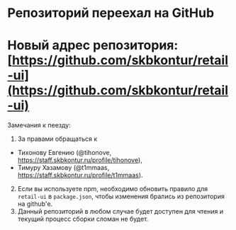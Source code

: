 # Репозиторий переехал на GitHub
# Новый адрес репозитория: [https://github.com/skbkontur/retail-ui](https://github.com/skbkontur/retail-ui)

Замечания к пеезду:
1. За правами обращаться к 
  * Тихонову Евгению (@tihonove, https://staff.skbkontur.ru/profile/tihonove),
  * Тимуру Хазамову (@t1mmaas, https://staff.skbkontur.ru/profile/t1mmaas).
2. Если вы используете npm, необходимо обновить правило для `retail-ui` в `package.json`, чтобы изменения брались из репозитория на github'е. 
3. Данный репозиторий в любом случае будет доступен для чтения и текущий процесс сборки сломан не будет.
